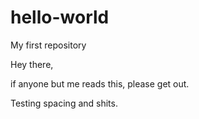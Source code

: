 # hello-world
My first repository

Hey there,

if anyone but me reads this, please get out.

Testing spacing and shits.
